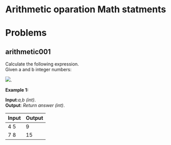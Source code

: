 # Arithmetic oparation Math statments

# Problems

## arithmetic001
Calculate the following expression.\
Given a and b integer numbers:

 <img src="https://latex.codecogs.com/gif.latex?%5Cinline%20%5Cdpi%7B120%7D%20%5CLARGE%20a&plus;b" />.
 

**Example 1:**

**Input**:*a,b (int)*.\
**Output**: *Return answer (int)*.

|   **Input**   |   **Output**    |
|---------------|-----------------|
|4 5            |9                |
|7 8            |15               |

<!-- **Constraints:** a,b  -->

  

